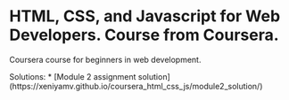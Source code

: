 # HTML, CSS, and Javascript for Web Developers. Course from Coursera.
<p>
Coursera course for beginners in web development.
</p>
<p>
Solutions:
 * [Module 2 assignment solution](https://xeniyamv.github.io/coursera_html_css_js/module2_solution/)
</p>
